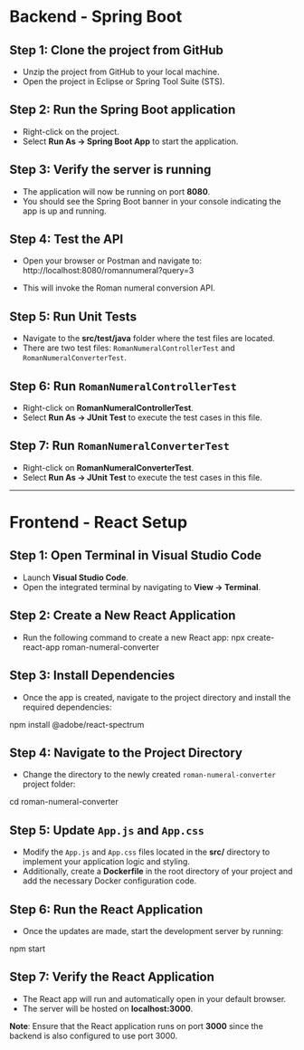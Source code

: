 # Backend - Spring Boot

## Step 1: Clone the project from GitHub
- Unzip the project from GitHub to your local machine.
- Open the project in Eclipse or Spring Tool Suite (STS).

## Step 2: Run the Spring Boot application
- Right-click on the project.
- Select **Run As → Spring Boot App** to start the application.

## Step 3: Verify the server is running
- The application will now be running on port **8080**.
- You should see the Spring Boot banner in your console indicating the app is up and running.

## Step 4: Test the API
- Open your browser or Postman and navigate to: 
http://localhost:8080/romannumeral?query=3

- This will invoke the Roman numeral conversion API.

## Step 5: Run Unit Tests
- Navigate to the **src/test/java** folder where the test files are located.
- There are two test files: `RomanNumeralControllerTest` and `RomanNumeralConverterTest`.

## Step 6: Run `RomanNumeralControllerTest`
- Right-click on **RomanNumeralControllerTest**.
- Select **Run As → JUnit Test** to execute the test cases in this file.

## Step 7: Run `RomanNumeralConverterTest`
- Right-click on **RomanNumeralConverterTest**.
- Select **Run As → JUnit Test** to execute the test cases in this file.

---

# Frontend - React Setup

## Step 1: Open Terminal in Visual Studio Code
- Launch **Visual Studio Code**.
- Open the integrated terminal by navigating to **View → Terminal**.

## Step 2: Create a New React Application
- Run the following command to create a new React app:
npx create-react-app roman-numeral-converter


## Step 3: Install Dependencies
- Once the app is created, navigate to the project directory and install the required dependencies:

npm install @adobe/react-spectrum


## Step 4: Navigate to the Project Directory
- Change the directory to the newly created `roman-numeral-converter` project folder:

cd roman-numeral-converter


## Step 5: Update `App.js` and `App.css`
- Modify the `App.js` and `App.css` files located in the **src/** directory to implement your application logic and styling.
- Additionally, create a **Dockerfile** in the root directory of your project and add the necessary Docker configuration code.

## Step 6: Run the React Application
- Once the updates are made, start the development server by running:

npm start


## Step 7: Verify the React Application
- The React app will run and automatically open in your default browser.
- The server will be hosted on **localhost:3000**.

**Note**: Ensure that the React application runs on port **3000** since the backend is also configured to use port 3000.

